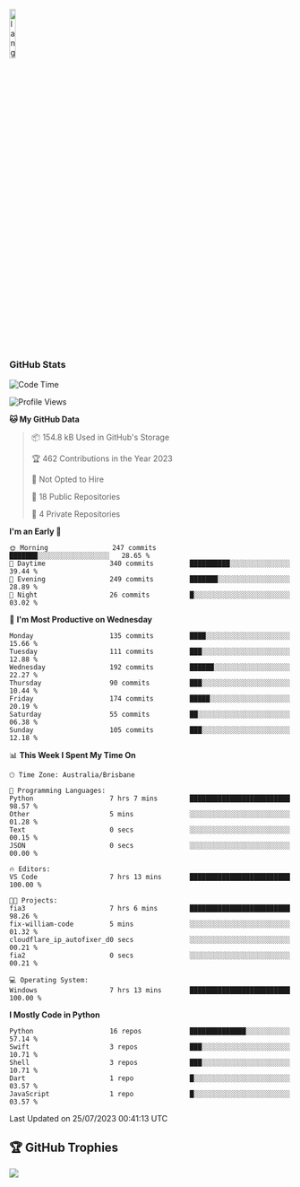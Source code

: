 <p align="left"><img width=15%" src="https://github.com/alansmathew/alansmathew/raw/master/lang.gif" alt="lang image here" /></p>

# <h3 align="left">GitHub Stats</h3>

<!--START_SECTION:waka-->
![Code Time](http://img.shields.io/badge/Code%20Time-300%20hrs%2045%20mins-blue)

![Profile Views](http://img.shields.io/badge/Profile%20Views-0-blue)

**🐱 My GitHub Data** 

> 📦 154.8 kB Used in GitHub's Storage 
 > 
> 🏆 462 Contributions in the Year 2023
 > 
> 🚫 Not Opted to Hire
 > 
> 📜 18 Public Repositories 
 > 
> 🔑 4 Private Repositories 
 > 
**I'm an Early 🐤** 

```text
🌞 Morning                247 commits         ███████░░░░░░░░░░░░░░░░░░   28.65 % 
🌆 Daytime                340 commits         ██████████░░░░░░░░░░░░░░░   39.44 % 
🌃 Evening                249 commits         ███████░░░░░░░░░░░░░░░░░░   28.89 % 
🌙 Night                  26 commits          █░░░░░░░░░░░░░░░░░░░░░░░░   03.02 % 
```
📅 **I'm Most Productive on Wednesday** 

```text
Monday                   135 commits         ████░░░░░░░░░░░░░░░░░░░░░   15.66 % 
Tuesday                  111 commits         ███░░░░░░░░░░░░░░░░░░░░░░   12.88 % 
Wednesday                192 commits         ██████░░░░░░░░░░░░░░░░░░░   22.27 % 
Thursday                 90 commits          ███░░░░░░░░░░░░░░░░░░░░░░   10.44 % 
Friday                   174 commits         █████░░░░░░░░░░░░░░░░░░░░   20.19 % 
Saturday                 55 commits          ██░░░░░░░░░░░░░░░░░░░░░░░   06.38 % 
Sunday                   105 commits         ███░░░░░░░░░░░░░░░░░░░░░░   12.18 % 
```


📊 **This Week I Spent My Time On** 

```text
🕑︎ Time Zone: Australia/Brisbane

💬 Programming Languages: 
Python                   7 hrs 7 mins        █████████████████████████   98.57 % 
Other                    5 mins              ░░░░░░░░░░░░░░░░░░░░░░░░░   01.28 % 
Text                     0 secs              ░░░░░░░░░░░░░░░░░░░░░░░░░   00.15 % 
JSON                     0 secs              ░░░░░░░░░░░░░░░░░░░░░░░░░   00.00 % 

🔥 Editors: 
VS Code                  7 hrs 13 mins       █████████████████████████   100.00 % 

🐱‍💻 Projects: 
fia3                     7 hrs 6 mins        █████████████████████████   98.26 % 
fix-william-code         5 mins              ░░░░░░░░░░░░░░░░░░░░░░░░░   01.32 % 
cloudflare_ip_autofixer_d0 secs              ░░░░░░░░░░░░░░░░░░░░░░░░░   00.21 % 
fia2                     0 secs              ░░░░░░░░░░░░░░░░░░░░░░░░░   00.21 % 

💻 Operating System: 
Windows                  7 hrs 13 mins       █████████████████████████   100.00 % 
```

**I Mostly Code in Python** 

```text
Python                   16 repos            ██████████████░░░░░░░░░░░   57.14 % 
Swift                    3 repos             ███░░░░░░░░░░░░░░░░░░░░░░   10.71 % 
Shell                    3 repos             ███░░░░░░░░░░░░░░░░░░░░░░   10.71 % 
Dart                     1 repo              █░░░░░░░░░░░░░░░░░░░░░░░░   03.57 % 
JavaScript               1 repo              █░░░░░░░░░░░░░░░░░░░░░░░░   03.57 % 
```




 Last Updated on 25/07/2023 00:41:13 UTC
<!--END_SECTION:waka-->

## 🏆 GitHub Trophies

![](https://github-profile-trophy.vercel.app/?username=samh06&theme=discord&no-frame=true&no-bg=false&margin-w=4)
